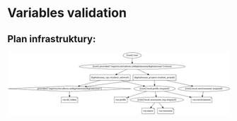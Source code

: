# Variables validation

## Plan infrastruktury:
![PNG GRAPH](/001_terraform_workflow/019_resources_pre_pro_conditions/digitalocean_example/graph.png "Przykład graficzny konfiguracji")
